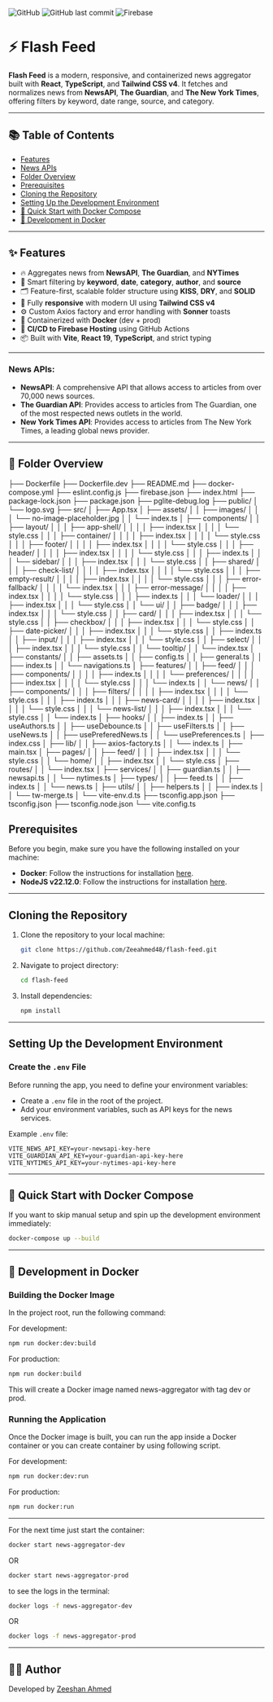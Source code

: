 ![GitHub](https://img.shields.io/github/license/Zeeahmed48/flash-feed)
![GitHub last commit](https://img.shields.io/github/last-commit/Zeeahmed48/flash-feed)
![Firebase](https://img.shields.io/badge/hosted%20on-Firebase-orange)

# ⚡ Flash Feed

**Flash Feed** is a modern, responsive, and containerized news aggregator built with **React**, **TypeScript**, and **Tailwind CSS v4**. It fetches and normalizes news from **NewsAPI**, **The Guardian**, and **The New York Times**, offering filters by keyword, date range, source, and category.

---


## 📚 Table of Contents

- [Features](#-features)
- [News APIs](#news-apis)
- [Folder Overview](#-folder-overview)
- [Prerequisites](#prerequisites)
- [Cloning the Repository](#cloning-the-repository)
- [Setting Up the Development Environment](#setting-up-the-development-environment)
- [🐳 Quick Start with Docker Compose](#-quick-start-with-docker-compose)
- [🐳 Development in Docker](#-development-in-docker)

---

## ✨ Features

- 🔥 Aggregates news from **NewsAPI**, **The Guardian**, and **NYTimes**
- 🧠 Smart filtering by **keyword**, **date**, **category**, **author**, and **source**
- 🗂 Feature-first, scalable folder structure using **KISS**, **DRY**, and **SOLID**
- 🎨 Fully **responsive** with modern UI using **Tailwind CSS v4**
- ⚙️ Custom Axios factory and error handling with **Sonner** toasts
- 🐳 Containerized with **Docker** (dev + prod)
- 🚀 **CI/CD to Firebase Hosting** using GitHub Actions
- 📦 Built with **Vite**, **React 19**, **TypeScript**, and strict typing

---

### **News APIs:**

- **NewsAPI**: A comprehensive API that allows access to articles from over 70,000 news sources.
- **The Guardian API**: Provides access to articles from The Guardian, one of the most respected news outlets in the world.
- **New York Times API**: Provides access to articles from The New York Times, a leading global news provider.

---

## 📂 Folder Overview

├── Dockerfile
├── Dockerfile.dev
├── README.md
├── docker-compose.yml
├── eslint.config.js
├── firebase.json
├── index.html
├── package-lock.json
├── package.json
├── pglite-debug.log
├── public/
│   └── logo.svg
├── src/
│   ├── App.tsx
│   ├── assets/
│   │   ├── images/
│   │   │   └── no-image-placeholder.jpg
│   │   └── index.ts
│   ├── components/
│   │   ├── layout/
│   │   │   ├── app-shell/
│   │   │   │   ├── index.tsx
│   │   │   │   └── style.css
│   │   │   ├── container/
│   │   │   │   ├── index.tsx
│   │   │   │   └── style.css
│   │   │   ├── footer/
│   │   │   │   ├── index.tsx
│   │   │   │   └── style.css
│   │   │   ├── header/
│   │   │   │   ├── index.tsx
│   │   │   │   └── style.css
│   │   │   ├── index.ts
│   │   │   └── sidebar/
│   │   │       ├── index.tsx
│   │   │       └── style.css
│   │   ├── shared/
│   │   │   ├── check-list/
│   │   │   │   ├── index.tsx
│   │   │   │   └── style.css
│   │   │   ├── empty-result/
│   │   │   │   ├── index.tsx
│   │   │   │   └── style.css
│   │   │   ├── error-fallback/
│   │   │   │   └── index.tsx
│   │   │   ├── error-message/
│   │   │   │   ├── index.tsx
│   │   │   │   └── style.css
│   │   │   ├── index.ts
│   │   │   └── loader/
│   │   │       ├── index.tsx
│   │   │       └── style.css
│   │   └── ui/
│   │       ├── badge/
│   │       │   ├── index.tsx
│   │       │   └── style.css
│   │       ├── card/
│   │       │   ├── index.tsx
│   │       │   └── style.css
│   │       ├── checkbox/
│   │       │   ├── index.tsx
│   │       │   └── style.css
│   │       ├── date-picker/
│   │       │   ├── index.tsx
│   │       │   └── style.css
│   │       ├── index.ts
│   │       ├── input/
│   │       │   ├── index.tsx
│   │       │   └── style.css
│   │       ├── select/
│   │       │   ├── index.tsx
│   │       │   └── style.css
│   │       └── tooltip/
│   │           └── index.tsx
│   ├── constants/
│   │   ├── assets.ts
│   │   ├── config.ts
│   │   ├── general.ts
│   │   ├── index.ts
│   │   └── navigations.ts
│   ├── features/
│   │   ├── feed/
│   │   │   ├── components/
│   │   │   │   ├── index.ts
│   │   │   │   └── preferences/
│   │   │   │       ├── index.tsx
│   │   │   │       └── style.css
│   │   │   └── index.ts
│   │   └── news/
│   │       ├── components/
│   │       │   ├── filters/
│   │       │   │   ├── index.tsx
│   │       │   │   └── style.css
│   │       │   ├── index.ts
│   │       │   ├── news-card/
│   │       │   │   ├── index.tsx
│   │       │   │   └── style.css
│   │       │   └── news-list/
│   │       │       ├── index.tsx
│   │       │       └── style.css
│   │       └── index.ts
│   ├── hooks/
│   │   ├── index.ts
│   │   ├── useAuthors.ts
│   │   ├── useDebounce.ts
│   │   ├── useFilters.ts
│   │   ├── useNews.ts
│   │   ├── usePreferedNews.ts
│   │   └── usePreferences.ts
│   ├── index.css
│   ├── lib/
│   │   ├── axios-factory.ts
│   │   └── index.ts
│   ├── main.tsx
│   ├── pages/
│   │   ├── feed/
│   │   │   ├── index.tsx
│   │   │   └── style.css
│   │   └── home/
│   │       ├── index.tsx
│   │       └── style.css
│   ├── routes/
│   │   └── index.tsx
│   ├── services/
│   │   ├── guardian.ts
│   │   ├── newsapi.ts
│   │   └── nytimes.ts
│   ├── types/
│   │   ├── feed.ts
│   │   ├── index.ts
│   │   └── news.ts
│   ├── utils/
│   │   ├── helpers.ts
│   │   ├── index.ts
│   │   └── tw-merge.ts
│   └── vite-env.d.ts
├── tsconfig.app.json
├── tsconfig.json
├── tsconfig.node.json
└── vite.config.ts



## Prerequisites

Before you begin, make sure you have the following installed on your machine:

- **Docker**: Follow the instructions for installation [here](https://docs.docker.com/get-docker/).
- **NodeJS v22.12.0**: Follow the instructions for installation [here](https://nodejs.org/en/download/).

---

## Cloning the Repository

1. Clone the repository to your local machine:

    ```bash 
    git clone https://github.com/Zeeahmed48/flash-feed.git
    ```

2. Navigate to project directory:

    ```bash
    cd flash-feed
    ```

3. Install dependencies:

    ```bash
    npm install
    ```

---

## Setting Up the Development Environment

### Create the `.env` File

Before running the app, you need to define your environment variables:

- Create a `.env` file in the root of the project.
- Add your environment variables, such as API keys for the news services.

Example `.env` file:

```env
VITE_NEWS_API_KEY=your-newsapi-key-here
VITE_GUARDIAN_API_KEY=your-guardian-api-key-here
VITE_NYTIMES_API_KEY=your-nytimes-api-key-here
```

---

## 🐳 Quick Start with Docker Compose

If you want to skip manual setup and spin up the development environment immediately:

```bash
docker-compose up --build
```

---

## 🐳 Development in Docker

### Building the Docker Image

In the project root, run the following command:

For development:
```bash
npm run docker:dev:build
```

For production:
```bash
npm run docker:build
```

This will create a Docker image named news-aggregator with tag dev or prod.

### Running the Application

Once the Docker image is built, you can run the app inside a Docker container or you can create container by using following script.

For development:
```bash
npm run docker:dev:run
```

For production:
```bash
npm run docker:run
```

---

For the next time just start the container:

```bash
docker start news-aggregator-dev
```

OR

```bash
docker start news-aggregator-prod
```

to see the logs in the terminal:

```bash
docker logs -f news-aggregator-dev
```

OR

```bash
docker logs -f news-aggregator-prod
```

---

## 👨‍💻 Author

Developed by [Zeeshan Ahmed](https://github.com/Zeeahmed48)